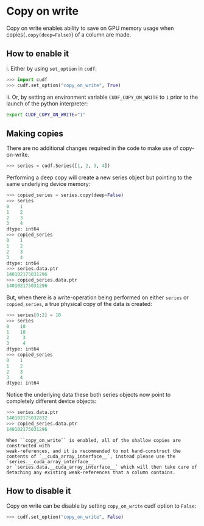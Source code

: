 # Copy on write

Copy on write enables ability to save on GPU memory usage when copies(`.copy(deep=False)`) of a column
are made.

## How to enable it

i. Either by using `set_option` in `cudf`:

```python
>>> import cudf
>>> cudf.set_option("copy_on_write", True)
```

ii. Or, by setting an environment variable ``CUDF_COPY_ON_WRITE`` to ``1`` prior to the
launch of the python interpreter:

```bash
export CUDF_COPY_ON_WRITE="1"
```


## Making copies

There are no additional changes required in the code to make use of copy-on-write.

```python
>>> series = cudf.Series([1, 2, 3, 4])
```

Performing a deep copy will create a new series object but pointing to the
same underlying device memory:

```python
>>> copied_series = series.copy(deep=False)
>>> series
0    1
1    2
2    3
3    4
dtype: int64
>>> copied_series
0    1
1    2
2    3
3    4
dtype: int64
>>> series.data.ptr
140102175031296
>>> copied_series.data.ptr
140102175031296
```

But, when there is a write-operation being performed on either ``series`` or
``copied_series``, a true physical copy of the data is created:

```python
>>> series[0:2] = 10
>>> series
0    10
1    10
2     3
3     4
dtype: int64
>>> copied_series
0    1
1    2
2    3
3    4
dtype: int64
```

Notice the underlying data these both series objects now point to completely
different device objects:

```python
>>> series.data.ptr
140102175032832
>>> copied_series.data.ptr
140102175031296
```

````{Warning}
When ``copy_on_write`` is enabled, all of the shallow copies are constructed with
weak-references, and it is recommended to not hand-construct the contents of `__cuda_array_interface__`, instead please use the `series.__cuda_array_interface__`
or `series.data.__cuda_array_interface__` which will then take care of detaching any existing weak-references that a column contains.
````


## How to disable it


Copy on write can be disable by setting ``copy_on_write`` cudf option to ``False``:

```python
>>> cudf.set_option("copy_on_write", False)
```
